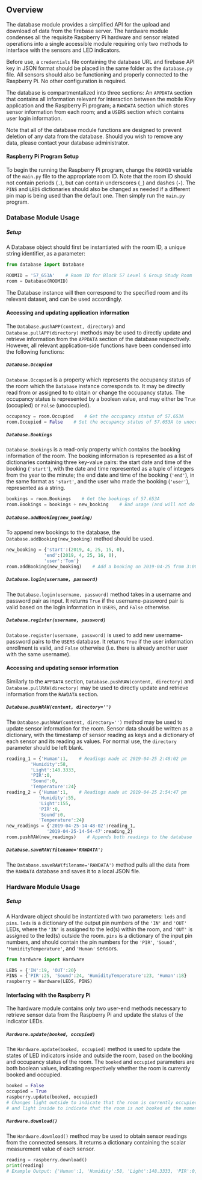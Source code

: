 ## Overview

The database module provides a simplified API for the upload and download of data from the firebase server. The hardware module condenses all the requisite Raspberry Pi hardware and sensor related operations into a single accessible module requiring only two methods to interface with the sensors and LED indicators.

Before use, a `credentials` file containing the database URL and firebase API key in JSON format should be placed in the same folder as the `database.py` file. All sensors should also be functioning and properly connected to the Raspberry Pi. No other configuration is required.

The database is compartmentalized into three sections: An `APPDATA` section that contains all information relevant for interaction between the mobile Kivy application and the Raspberry Pi program; a `RAWDATA` section which stores sensor information from each room; and a `USERS` section which contains user login information.

Note that all of the database module functions are designed to prevent deletion of any data from the database. Should you wish to remove any data, please contact your database administrator.

#### Raspberry Pi Program Setup

To begin the running the Raspberry Pi program, change the `ROOMID` variable of the `main.py` file to the appropriate room ID. Note that the room ID should not contain periods (`.`), but can contain underscores (`_`) and dashes (`-`). The `PINS` and `LEDS` dictionaries should also be changed as needed if a different pin map is being used than the default one. Then simply run the `main.py` program.

### Database Module Usage

##### Setup

A Database object should first be instantiated with the room ID, a unique string identifier, as a parameter:

```python
from database import Database

ROOMID = '57_653A'    # Room ID for Block 57 Level 6 Group Study Room
room = Database(ROOMID)
```

The Database instance will then correspond to the specified room and its relevant dataset, and can be used accordingly.

#### Accessing and updating application information

The `Database.pushAPP(content, directory)` and `Database.pullAPP(directory)` methods may be used to directly update and retrieve information from the `APPDATA` section of the database respectively. However, all relevant application-side functions have been condensed into the following functions:

##### `Database.Occupied`

`Database.Occupied` is a property which represents the occupancy status of the room which the `Database` instance corresponds to. It may be directly read from or assigned to to obtain or change the occupancy status. The occupancy status is represented by a boolean value, and may either be `True` (occupied) or `False` (unoccupied).

```python
occupancy = room.Occupied    # Get the occupancy status of 57.653A
room.Occupied = False    # Set the occupancy status of 57.653A to unoccupied
```

##### `Database.Bookings`

`Database.Bookings` is a read-only property which contains the booking information of the room. The booking information is represented as a list of dictionaries containing three key-value pairs: the start date and time of the booking (`'start'`), with the date and time represented as a tuple of integers from the year to the minute; the end date and time of the booking (`'end'`), in the same format as `'start'`, and the user who made the booking (`'user'`), represented as a string.

```python
bookings = room.Bookings    # Get the bookings of 57.653A
room.Bookings = bookings + new_booking    # Bad usage (and will not do anything)
```

##### `Database.addBooking(new_booking)`

To append new bookings to the database, the `Database.addBooking(new_booking)` method should be used.

```python
new_booking = {'start':(2019, 4, 25, 15, 0),
              'end':(2019, 4, 25, 16, 0),
              'user':'Tom'}
room.addBooking(new_booking)    # Add a booking on 2019-04-25 from 3:00 pm to 4:00 pm
```

##### `Database.login(username, password)`

The `Database.login(username, password)` method takes in a username and password pair as input. It returns `True` if the username-password pair is valid based on the login information in `USERS`, and `False` otherwise.

##### `Database.register(username, password)`

`Database.register(username, password)` is used to add new username-password pairs to the `USERS` database. It returns `True` if the user information enrollment is valid, and `False` otherwise (i.e. there is already another user with the same username).

#### Accessing and updating sensor information

Similarly to the `APPDATA` section, `Database.pushRAW(content, directory)` and `Database.pullRAW(directory)` may be used to directly update and retrieve information from the `RAWDATA` section.

##### `Database.pushRAW(content, directory='')`

The `Database.pushRAW(content, directory='')` method may be used to update sensor information for the room. Sensor data should be written as a dictionary, with the timestamp of sensor reading as keys and a dictionary of each sensor and its reading as values. For normal use, the `directory` parameter should be left blank.

```python
reading_1 = {'Human':1,    # Readings made at 2019-04-25 2:48:02 pm
         'Humidity':58,
         'Light':148.3333,
         'PIR':0,
         'Sound':0,
         'Temperature':24}
reading_2 = {'Human':1,    # Readings made at 2019-04-25 2:54:47 pm
            'Humidity':55,
            'Light':155,
            'PIR':0,
            'Sound':0,
            'Temperature':24}
new_readings = {'2019-04-25-14-48-02':reading_1,
               '2019-04-25-14-54-47':reading_2}
room.pushRAW(new_readings)    # Appends both readings to the database
```

##### `Database.saveRAW(filename='RAWDATA')`

The `Database.saveRAW(filename='RAWDATA')` method pulls all the data from the `RAWDATA` database and saves it to a local JSON file.

### Hardware Module Usage

##### Setup

A Hardware object should be instantiated with two parameters: `leds` and `pins`. `leds` is a dictionary of the output pin numbers of the `'IN'` and `'OUT'` LEDs, where the `'IN'` is assigned to the led(s) within the room, and `'OUT'` is assigned to the led(s) outside the room. `pins` is a dictionary of the input pin numbers, and should contain the pin numbers for the `'PIR'`, `'Sound'`, `'HumidityTemperature'`, and `'Human'` sensors.

```python
from hardware import Hardware

LEDS = {'IN':19, 'OUT':20}
PINS = {'PIR':25, 'Sound':24, 'HumidityTemperature':23, 'Human':18}
raspberry = Hardware(LEDS, PINS)
```

#### Interfacing with the Raspberry Pi

The hardware module contains only two user-end methods necessary to retrieve sensor data from the Raspberry Pi and update the status of the indicator LEDs.

##### `Hardware.update(booked, occupied)`

The `Hardware.update(booked, occupied)` method is used to update the states of LED indicators inside and outside the room, based on the booking and occupancy status of the room. The `booked` and `occupied` parameters are both boolean values, indicating respectively whether the room is currently booked and occupied.

```python
booked = False
occupied = True
raspberry.update(booked, occupied)    
# Changes light outside to indicate that the room is currently occupied
# and light inside to indicate that the room is not booked at the moment
```

##### `Hardware.download()`

The `Hardware.download()` method may be used to obtain sensor readings from the connected sensors. It returns a dictionary containing the scalar measurement value of each sensor.

```python
reading = raspberry.download()
print(reading)
# Example Output: {'Human':1, 'Humidity':58, 'Light':148.3333, 'PIR':0, 'Sound':0, 'Temperature':25}
```
